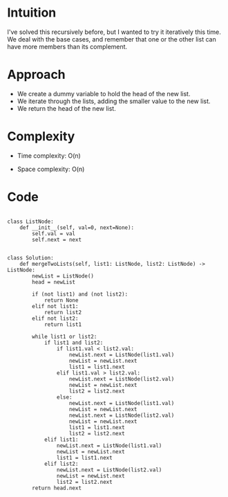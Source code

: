 # Intuition
I've solved this recursively before, but I wanted to try it iteratively this time. We deal with the base cases, and remember that one or the other list can have more members than its complement.

# Approach
- We create a dummy variable to hold the head of the new list.
- We iterate through the lists, adding the smaller value to the new list.
- We return the head of the new list.

# Complexity
- Time complexity: O(n)

- Space complexity: O(n)

# Code
```

class ListNode:
    def __init__(self, val=0, next=None):
        self.val = val
        self.next = next


class Solution:
    def mergeTwoLists(self, list1: ListNode, list2: ListNode) -> ListNode:
        newList = ListNode()
        head = newList

        if (not list1) and (not list2):
            return None
        elif not list1:
            return list2
        elif not list2:
            return list1
        
        while list1 or list2:
            if list1 and list2:
                if list1.val < list2.val:
                    newList.next = ListNode(list1.val)
                    newList = newList.next
                    list1 = list1.next
                elif list1.val > list2.val:
                    newList.next = ListNode(list2.val)
                    newList = newList.next
                    list2 = list2.next
                else:
                    newList.next = ListNode(list1.val)
                    newList = newList.next
                    newList.next = ListNode(list2.val)
                    newList = newList.next
                    list1 = list1.next
                    list2 = list2.next
            elif list1:
                newList.next = ListNode(list1.val)
                newList = newList.next
                list1 = list1.next
            elif list2:
                newList.next = ListNode(list2.val)
                newList = newList.next
                list2 = list2.next
        return head.next

```